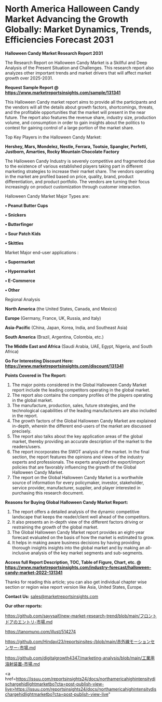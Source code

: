 # North America Halloween Candy Market Advancing the Growth Globally: Market Dynamics, Trends, Efficiencies Forecast 2031

<strong>Halloween Candy Market Research Report 2031</strong>

The Research Report on Halloween Candy Market is a Skillful and Deep Analysis of the Present Situation and Challenges. This research report also analyzes other important trends and market drivers that will affect market growth over 2025-2031.

<strong>Request Sample Report @ <a href=https://www.marketreportsinsights.com/sample/131341>https://www.marketreportsinsights.com/sample/131341</a></strong>

This Halloween Candy market report aims to provide all the participants and the vendors will all the details about growth factors, shortcomings, threats, and the profitable opportunities that the market will present in the near future. The report also features the revenue share, industry size, production volume, and consumption in order to gain insights about the politics to contest for gaining control of a large portion of the market share.

Top Key Players in the Halloween Candy Market:

<strong>Hershey, Mars, Mondelez, Nestle, Ferrara, Tootsie, Spangler, Perfetti, Justborn, Amarties, Rocky Mountain Chocolate Factory</strong>

The Halloween Candy Industry is severely competitive and fragmented due to the existence of various established players taking part in different marketing strategies to increase their market share. The vendors operating in the market are profiled based on price, quality, brand, product differentiation, and product portfolio. The vendors are turning their focus increasingly on product customization through customer interaction.

Halloween Candy Market Major Types are:

<strong>• Peanut Butter Cups

• Snickers

• Butterfinger

• Sour Patch Kids

• Skittles</strong>

Market Major end-user applications :

<strong>• Supermarket

• Hypermarket

• E-Commerce

• Other</strong>

Regional Analysis

</u><strong><b>North America</b></strong> (the United States, Canada, and Mexico)

<strong><b>Europe </b></strong>(Germany, France, UK, Russia, and Italy)

<strong><b>Asia-Pacific</b></strong> (China, Japan, Korea, India, and Southeast Asia)

<strong><b>South America</b></strong> (Brazil, Argentina, Colombia, etc.)

<strong><b>The Middle East and Africa</b></strong> (Saudi Arabia, UAE, Egypt, Nigeria, and South Africa)

<strong>Go For Interesting Discount Here: <a href=https://www.marketreportsinsights.com/discount/131341>https://www.marketreportsinsights.com/discount/131341</a></strong>

<strong>Points Covered in The Report:</strong>
<ol>
  <li>The major points considered in the Global Halloween Candy Market report include the leading competitors operating in the global market.</li>
  <li>The report also contains the company profiles of the players operating in the global market.</li>
  <li>The manufacture, production, sales, future strategies, and the technological capabilities of the leading manufacturers are also included in the report.</li>
  <li>The growth factors of the Global Halloween Candy Market are explained in-depth, wherein the different end-users of the market are discussed precisely.</li>
  <li>The report also talks about the key application areas of the global market, thereby providing an accurate description of the market to the readers/users.</li>
  <li>The report incorporates the SWOT analysis of the market. In the final section, the report features the opinions and views of the industry experts and professionals. The experts analyzed the export/import policies that are favorably influencing the growth of the Global Halloween Candy Market.</li>
  <li>The report on the Global Halloween Candy Market is a worthwhile source of information for every policymaker, investor, stakeholder, service provider, manufacturer, supplier, and player interested in purchasing this research document.</li>
</ol>
<strong>Reasons for Buying Global Halloween Candy Market Report:</strong>

<ol>
  <li>The report offers a detailed analysis of the dynamic competitive landscape that keeps the reader/client well ahead of the competitors.</li>
  <li>It also presents an in-depth view of the different factors driving or restraining the growth of the global market.</li>
  <li>The Global Halloween Candy Market report provides an eight-year forecast evaluated on the basis of how the market is estimated to grow.</li>
  <li>It helps in making aware business decisions by having providing thorough insights insights into the global market and by making an all-inclusive analysis of the key market segments and sub-segments.</li>
</ol>
<strong>Access full Report Description, TOC, Table of Figure, Chart, etc. @ <a href=https://www.marketreportsinsights.com/industry-forecast/halloween-candy-market-2022-131341>https://www.marketreportsinsights.com/industry-forecast/halloween-candy-market-2022-131341</a></strong>


Thanks for reading this article; you can also get individual chapter wise section or region wise report version like Asia, United States, Europe.

<strong>Contact Us:</strong>
sales@marketreportsinsights.com

<strong>Our other reports:</strong>

<a href=https://github.com/sayysaif/new-market-research-trend/blob/main/フロントドアのエントリ-市場.md>https://github.com/sayysaif/new-market-research-trend/blob/main/フロントドアのエントリ-市場.md</a>

<a href=https://tanomuno.com/illust/514274>https://tanomuno.com/illust/514274</a>

<a href=https://github.com/Hindavi23/reportsinsites-/blob/main/赤外線モーションセンサー-市場.md>https://github.com/Hindavi23/reportsinsites-/blob/main/赤外線モーションセンサー-市場.md</a>

<a href=https://github.com/digitalgrowth4347/marketing-analysis/blob/main/工業用溶射装置-市場.md>https://github.com/digitalgrowth4347/marketing-analysis/blob/main/工業用溶射装置-市場.md</a>

<a href=https://issuu.com/reportsinsights24/docs/northamericahighintensitydischargehidlightmarketbo?cta=post-publish-view-live>https://issuu.com/reportsinsights24/docs/northamericahighintensitydischargehidlightmarketbo?cta=post-publish-view-live</a>"
